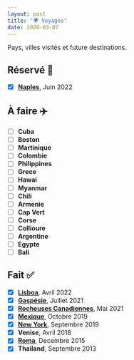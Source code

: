 ```yaml
---
layout: post
title: "🌍 Voyages"
date: 2020-03-07
---
```


Pays, villes visités et future destinations.

## Réservé 🧿

- [x] **[Naples](2022-02-24-napoli.markdown)**, Juin 2022

## À faire ✈️

- [ ] **Cuba**
- [ ] **Boston**
- [ ] **Martinique**
- [ ] **Colombie**
- [ ] **Philippines**
- [ ] **Grece**
- [ ] **Hawai**
- [ ] **Myanmar**
- [ ] **Chili**
- [ ] **Armenie**
- [ ] **Cap Vert**
- [ ] **Corse**
- [ ] **Collioure**
- [ ] **Argentine**
- [ ] **Egypte**
- [ ] **Bali**

## Fait ✅

- [x] **[Lisboa](2022-02-26-lisboa.markdown)**, Avril 2022
- [x] **[Gaspésie](https://goo.gl/maps/xVQcKw3sRQrQSFp9A)**, Juillet 2021
- [x] **[Rocheuses Canadiennes](https://goo.gl/maps/RUV2TAuCHXjESshPA)**, Mai 2021
- [x] **[Mexique](https://goo.gl/maps/i4sZGGUXsc7tLtdHA)**, Octobre 2019
- [x] **[New York](https://goo.gl/maps/qPLThHHFK9GEmm2dA)**, Septembre 2019
- [x] **Venise**, Avril 2018
- [x] **[Roma](https://goo.gl/maps/Bigq7TLJNHSa6Z4a6)**, Decembre 2015
- [x] **Thailand**, Septembre 2013
